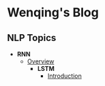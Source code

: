 # Wenqing's Blog

## NLP Topics

- **RNN**
  - [Overview](https://github.com/mqyqingfeng/Blog/issues/316)
    - **LSTM**
      - [Introduction](https://github.com/mqyqingfeng/Blog/issues/317)
